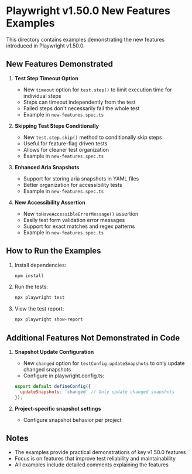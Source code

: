 # Playwright v1.50.0 New Features Examples

This directory contains examples demonstrating the new features introduced in Playwright v1.50.0.

## New Features Demonstrated

1. **Test Step Timeout Option**
   - New `timeout` option for `test.step()` to limit execution time for individual steps
   - Steps can timeout independently from the test
   - Failed steps don't necessarily fail the whole test
   - Example in `new-features.spec.ts`

2. **Skipping Test Steps Conditionally**
   - New `test.step.skip()` method to conditionally skip steps
   - Useful for feature-flag driven tests
   - Allows for cleaner test organization
   - Example in `new-features.spec.ts`

3. **Enhanced Aria Snapshots**
   - Support for storing aria snapshots in YAML files
   - Better organization for accessibility tests
   - Example in `new-features.spec.ts`

4. **New Accessibility Assertion**
   - New `toHaveAccessibleErrorMessage()` assertion
   - Easily test form validation error messages
   - Support for exact matches and regex patterns
   - Example in `new-features.spec.ts`

## How to Run the Examples

1. Install dependencies:
   ```bash
   npm install
   ```

2. Run the tests:
   ```bash
   npx playwright test
   ```

3. View the test report:
   ```bash
   npx playwright show-report
   ```

## Additional Features Not Demonstrated in Code

1. **Snapshot Update Configuration**
   - New `changed` option for `testConfig.updateSnapshots` to only update changed snapshots
   - Configure in playwright.config.ts:
   ```js
   export default defineConfig({
     updateSnapshots: 'changed' // Only update changed snapshots
   });
   ```

2. **Project-specific snapshot settings**
   - Configure snapshot behavior per project

## Notes

- The examples provide practical demonstrations of key v1.50.0 features
- Focus is on features that improve test reliability and maintainability
- All examples include detailed comments explaining the features 
